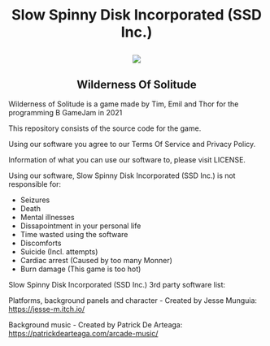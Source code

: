 <h1 align="center">
  Slow Spinny Disk Incorporated (SSD Inc.)
<p align="center">
  <img align="center"  src="https://github.com/Alternatepulse/Wilderness-of-solitude/blob/main/ble-1png.png" />
</p>
</h1>

<h2 align="center">
  Wilderness Of Solitude
  </h2>
Wilderness of Solitude is a game made by Tim, Emil and Thor for the programming B GameJam in 2021

This repository consists of the source code for the game.






Using our software you agree to our Terms Of Service and Privacy Policy.

Information of what you can use our software to, please visit LICENSE.


Using our software, Slow Spinny Disk Incorporated (SSD Inc.) is not responsible for:

- Seizures
- Death
- Mental illnesses
- Dissapointment in your personal life
- Time wasted using the software
- Discomforts
- Suicide (Incl. attempts)
- Cardiac arrest (Caused by too many Monner)
- Burn damage (This game is too hot)








Slow Spinny Disk Incorporated (SSD Inc.) 3rd party software list:

Platforms, background panels and character - Created by Jesse Munguia:  https://jesse-m.itch.io/

Background music - Created by Patrick De Arteaga: https://patrickdearteaga.com/arcade-music/

